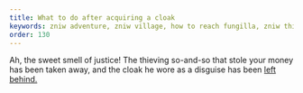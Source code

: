 ```yaml
---
title: What to do after acquiring a cloak
keywords: zniw adventure, zniw village, how to reach fungilla, zniw thief, zniw tunnel, zniw 
order: 130
---
```


Ah, the sweet smell of justice! The thieving so-and-so that stole your money has been taken away, and the cloak he wore as a disguise has been [left behind.](cloak.md)